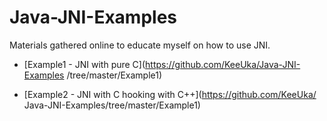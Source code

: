 # Java-JNI-Examples
Materials gathered online to educate  myself on how to use JNI.

- [Example1 - JNI with pure C](https://github.com/KeeUka/Java-JNI-Examples
  /tree/master/Example1)

- [Example2 - JNI with C hooking with C++](https://github.com/KeeUka/
  Java-JNI-Examples/tree/master/Example1)

